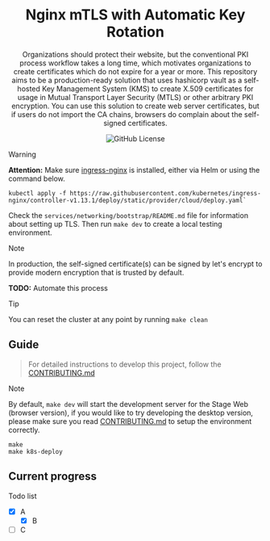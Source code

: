 <!-- <picture>
  <source
    width="100%"
    srcset="./docs/content/public/banner-dark-1280x640.avif"
    media="(prefers-color-scheme: dark)"
  />
  <source
    width="100%"
    srcset="./docs/content/public/banner-light-1280x640.avif"
    media="(prefers-color-scheme: light), (prefers-color-scheme: no-preference)"
  />
  <img width="250" src="./docs/content/public/banner-light-1280x640.avif" />
</picture> -->

<h1 align="center">Nginx mTLS with Automatic Key Rotation</h1>

<p align="center">
  Organizations should protect their website, but the conventional PKI process workflow takes a long time, which motivates organizations to create certificates which do not expire for a year or more.
  This repository aims to be a production-ready solution that uses hashicorp vault as a self-hosted Key Management System (KMS) to create X.509 certificates for usage in Mutual Transport Layer Security (MTLS) or other arbitrary PKI encryption. 
  You can use this solution to create web server certificates, but if users do not import the CA chains, browsers do complain about the self-signed certificates.
</p>

<p align="center">
  <img alt="GitHub License" src="https://img.shields.io/github/license/ImreAngelo/nginx-mtls-rotation">
  <!-- ![example workflow](https://github.com/github/docs/actions/workflows/main.yml/badge.svg) -->
</p>

> [!WARNING]
> **Attention:** Make sure [ingress-nginx](https://kubernetes.github.io/ingress-nginx/deploy/#quick-start) is installed, either via Helm or using the command below.

```shell
kubectl apply -f https://raw.githubusercontent.com/kubernetes/ingress-nginx/controller-v1.13.1/deploy/static/provider/cloud/deploy.yaml`
```

Check the `services/networking/bootstrap/README.md` file for information about setting up TLS. 
Then run `make dev` to create a local testing environment.

> [!NOTE]
>
> In production, the self-signed certificate(s) can be signed by let's encrypt to provide modern encryption that is trusted by default.
>
> **TODO:** Automate this process

> [!TIP]
> You can reset the cluster at any point by running `make clean`


## Guide

> For detailed instructions to develop this project, follow the [CONTRIBUTING.md](./.github/CONTRIBUTING.md)

> [!NOTE]
> By default, `make dev` will start the development server for the Stage Web (browser version), if you would
> like to try developing the desktop version, please make sure you read [CONTRIBUTING.md](./.github/CONTRIBUTING.md)
> to setup the environment correctly.

```shell
make
make k8s-deploy
```


## Current progress

<!-- <img src="./docs/content/public/readme-image-pc-preview.avif"> -->

Todo list

- [x] A
  - [x] B
- [ ] C 

